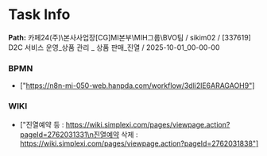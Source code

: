 # Task Info

**Path:** 카페24(주)\본사사업장\[CG]MI본부\MIH그룹\BVO팀 / sikim02 / [337619] D2C 서비스 운영_상품 관리 _ 상품 판매_진열 / 2025-10-01_00-00-00

### BPMN
- ["https://n8n-mi-050-web.hanpda.com/workflow/3dli2lE6ARAGAOH9"]

### WIKI
- ["진열예약 등 : https://wiki.simplexi.com/pages/viewpage.action?pageId=2762031331\n진열예약 삭제 : https://wiki.simplexi.com/pages/viewpage.action?pageId=2762031838"]

